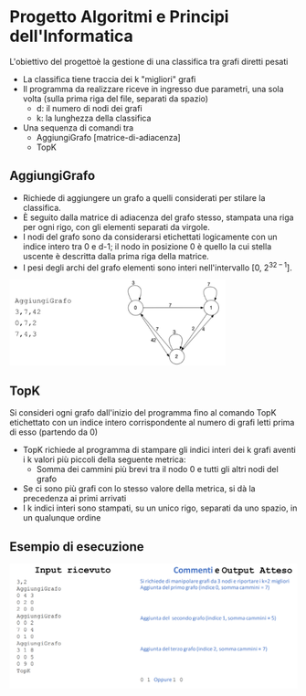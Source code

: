 # Progetto Algoritmi e Principi dell'Informatica

L'obiettivo del progettoè la gestione di una classifica tra grafi diretti pesati

* La classifica tiene traccia dei k "migliori" grafi
* Il programma da realizzare riceve in ingresso due parametri, una sola volta (sulla prima riga del file, separati da spazio)
  * d: il numero di nodi dei grafi
  * k: la lunghezza della classifica
* Una sequenza di comandi tra
  * AggiungiGrafo [matrice-di-adiacenza]
  * TopK

## AggiungiGrafo

* Richiede di aggiungere un grafo a quelli considerati per stilare la classifica. 
* È seguito dalla matrice di adiacenza del grafo stesso, stampata una riga per ogni rigo, con gli elementi separati da virgole.
* I nodi del grafo sono da considerarsi etichettati logicamente con un indice intero tra 0 e d-1; il nodo in posizione 0 è quello la cui stella uscente è descritta dalla prima riga della matrice.
* I pesi degli archi del grafo elementi sono interi nell'intervallo [0, 2<sup>32 – 1</sup>].

<img src="https://github.com/Alessandro-Mosconi/Progetto_AlgoritmiEPrincipiInformatica/blob/main/resources/AggiungiGrafo.png" width=75% height=75%>

## TopK

Si consideri ogni grafo dall'inizio del programma fino al comando TopK etichettato con un indice intero corrispondente al numero di grafi letti prima di esso (partendo da 0)

* TopK richiede al programma di stampare gli indici interi dei k grafi
  aventi i k valori più piccoli della seguente metrica:
  * Somma dei cammini più brevi tra il nodo 0 e tutti gli altri nodi del grafo
* Se ci sono più grafi con lo stesso valore della metrica, si dà la
  precedenza ai primi arrivati
* I k indici interi sono stampati, su un unico rigo, separati da uno spazio,
  in un qualunque ordine

## Esempio di esecuzione

<img src="https://github.com/Alessandro-Mosconi/Progetto_AlgoritmiEPrincipiInformatica/blob/main/resources/EsempioEsecuzione.png">

